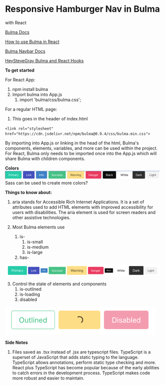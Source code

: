 # Responsive Hamburger Nav in Bulma 
with React


[Bulma Docs](https://bulma.io/documentation/overview/start/)

[How to use Bulma in React](https://blog.logrocket.com/how-to-use-bulma-css-with-react/)


[Bulma Navbar Docs](https://bulma.io/documentation/components/navbar/)

[HeySteveGray Bulma and React Hooks](https://heystevegray.dev/til/how-to-create-a-responsive-navbar-with-bulma-and-react-hooks/)

**To get started**

For React App:
1. npm install bulma
2. Import bulma into App.js
    1. import 'bulma/css/bulma.css';

For a regular HTML page:
1. This goes in the header of index.html

`<link rel="stylesheet" href="https://cdn.jsdelivr.net/npm/bulma@0.9.4/css/bulma.min.css">`

By importing into App.js or linking in the head of the html, Bulma's components, elements, variables, and more can be used within the project. For React, Bulma only needs to be imported once into the App.js which will share Bulma with children components. 




**Colors**
![colors](assets/Colors.png)
Sass can be used to create more colors?

**Things to know about:**
1. aria stands for Accessible Rich Internet Applications.
It is a set of attributes used to add HTML elements with improved accessibility for users with disabilities. The aria element is used for screen readers and other assistive technologies. 

2. Most Bulma elements use 
    1. is-
        1. is-small
        1. is-medium
        1. is-large
    1. has-

![size](assets/Size.png)


3. Control the state of elements and components
    1. is-outlined
    1. is-loading
    1. disabled
    
![state](assets/state.png)



**Side Notes**
1. Files saved as .tsx instead of .jsx are typescript files. TypeScript is a superset of JavaScript that adds static typing to the language. TypeScript allows annotations, perform static type checking and more. React plus TypeScript has become popular because of the early abilities to catch errors in the development process. TypeScript makes code more robust and easier to maintain. 